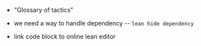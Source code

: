 - "Glossary of tactics"

- we need a way to handle dependency -- `lean hide dependency`
- link code block to online lean editor
